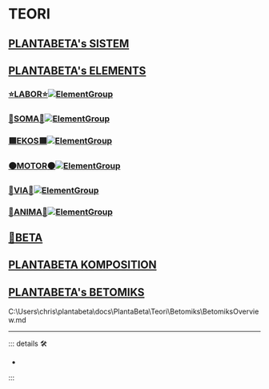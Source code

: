 # TEORI

## [PLANTABETA's SISTEM](/PlantaBeta/Teori/Sistem/SistemOverview)

## [PLANTABETA's ELEMENTS](/PlantaBeta/Teori/Elements/ElementsOverview)

### [⭐<labor>LABOR</labor>⭐![ElementGroup](/Ikon/Labor_Ikon.png)](/PlantaBeta/Teori/Elements/Labor/LaborOverview)

### [🔷<soma>SOMA</soma>🔷![ElementGroup](/Ikon/Soma_Ikon.png)](/PlantaBeta/Teori/Elements/Soma/SomaOverview)

### [🟩<ekos>EKOS</ekos>🟩![ElementGroup](/Ikon/Ekos_Ikon.png)](/PlantaBeta/Teori/Elements/Ekos/EkosOverview)

### [🟠<motor>MOTOR</motor>🟠![ElementGroup](/Ikon/Motor_Ikon.png)](/PlantaBeta/Teori/Elements/Motor/MotorOverview)

### [🔻<via>VIA</via>🔻![ElementGroup](/Ikon/Via_Ikon.png)](/PlantaBeta/Teori/Elements/Via/ViaOverview)

### [💜<anima>ANIMA</anima>💜![ElementGroup](/Ikon/Anima_Ikon.png)](/PlantaBeta/Teori/Elements/Anima/AnimaOverview)

## [🌈<beta>BETA</beta>](/PlantaBeta/Teori/Beta/BetaOverview)

## [PLANTABETA KOMPOSITION](/PlantaBeta/Teori/Komposition/KompositionOverview)

## [PLANTABETA's BETOMIKS](/PlantaBeta/Teori/Betomiks/BetomiksOverview)

C:\Users\chris\plantabeta\docs\PlantaBeta\Teori\Betomiks\BetomiksOverview.md

---

<!-- =================================================== -->
<!-- =================================================== -->
<!-- =================================================== -->
<!-- =================================================== -->
<!-- =================================================== -->
::: details 🛠

-

:::
